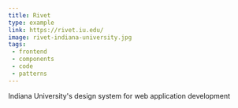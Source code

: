 ```yaml
---
title: Rivet
type: example
link: https://rivet.iu.edu/
image: rivet-indiana-university.jpg
tags:
 - frontend
 - components
 - code
 - patterns
---
```

Indiana University's design system for web application development
